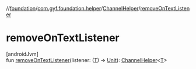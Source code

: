 //[foundation](../../../index.md)/[com.gyf.foundation.helper](../index.md)/[ChannelHelper](index.md)/[removeOnTextListener](remove-on-text-listener.md)

# removeOnTextListener

[androidJvm]\
fun [removeOnTextListener](remove-on-text-listener.md)(listener: ([T](index.md)) -&gt; [Unit](https://kotlinlang.org/api/core/kotlin-stdlib/kotlin/-unit/index.html)): [ChannelHelper](index.md)&lt;[T](index.md)&gt;